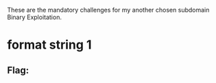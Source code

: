 These are the mandatory challenges for my another chosen subdomain Binary Exploitation. 

# format string 1
## Flag: 
